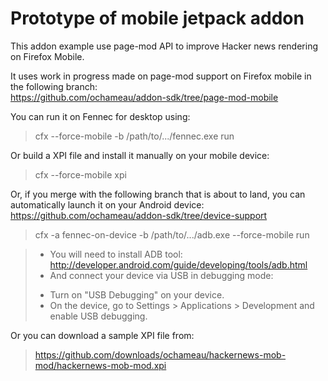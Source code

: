 Prototype of mobile jetpack addon
=================================

This addon example use page-mod API to improve Hacker news rendering
on Firefox Mobile.

It uses work in progress made on page-mod support on Firefox mobile in the following
branch: <br/>
https://github.com/ochameau/addon-sdk/tree/page-mod-mobile

You can run it on Fennec for desktop using:

>  cfx --force-mobile -b /path/to/.../fennec.exe run

Or build a XPI file and install it manually on your mobile device:

>  cfx --force-mobile xpi

Or, if you merge with the following branch that is about to land, 
you can automatically launch it on your Android device: <br/>
https://github.com/ochameau/addon-sdk/tree/device-support

>  cfx -a fennec-on-device -b /path/to/.../adb.exe --force-mobile run

> * You will need to install ADB tool:<br/>
>   http://developer.android.com/guide/developing/tools/adb.html <br/>
> * And connect your device via USB in debugging mode:<br/>
>  - Turn on "USB Debugging" on your device.<br/>
>  - On the device, go to Settings > Applications > Development and enable USB
>   debugging.

Or you can download a sample XPI file from:

>  https://github.com/downloads/ochameau/hackernews-mob-mod/hackernews-mob-mod.xpi